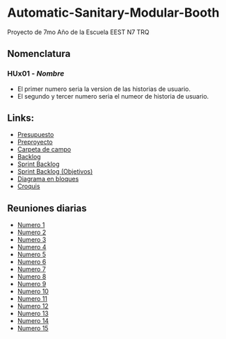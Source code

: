 # Automatic-Sanitary-Modular-Booth
Proyecto de 7mo Año de la Escuela EEST N7 TRQ

## Nomenclatura
### HUx01 - *Nombre*
* El primer numero seria la version de las historias de usuario.
* El segundo y tercer numero seria el numeor de historia de usuario.

## Links:
* [Presupuesto](https://docs.google.com/spreadsheets/d/1yRdK-Eko-lI7sWNFI4KGX0eHRzDyLPdNAgaI6_2Puz0/edit#gid=1138026163) 
* [Preproyecto](https://docs.google.com/document/d/1FV1TCATaDeYYaNmAFFsy11UKM_EqK5jApIGANrdqngo/edit)
* [Carpeta de campo](https://docs.google.com/document/d/14BjXpj9pFJPTAwgjcMGalzsc1YWqpey3uLjJZyRDOYk/edit)
* [Backlog](https://docs.google.com/document/d/16Rr1VwQktRlqgh4Xqv46rgp91BMWeoB3IwLuBnragbY/edit#heading=h.weea1lfqqklc)
* [Sprint Backlog](https://trello.com/b/mIzg2lCd/kanban)
* [Sprint Backlog (Objetivos)](https://trello.com/b/1GOEzu2j/backlog)
* [Diagrama en bloques](https://lucid.app/lucidchart/66ddf08e-15f4-40f1-a414-59db75a2046f/edit?beaconFlowId=EAA92AF8D72C77EE&page=0_0#)
* [Croquis](https://jamboard.google.com/d/10bxHw2sUzV-YrRQvOjwpjocV1fMJhBMaigYEMrjLV2c/viewer?f=0)


##  Reuniones diarias
* [Numero 1](https://docs.google.com/document/d/1fbjTVGKN6UK2ypsj58MigzDZBV4JqDfpoNBA260o19w/edit)
* [Numero 2](https://docs.google.com/document/d/1secXsdiJPvNKDajAuvaiqy5pPPDZEDYqaAkMTPRFNbI/edit#heading=h.h71roo2449rv)
* [Numero 3](https://docs.google.com/document/d/1qsJ3fDMQgtzN63gmlJDIWsVr7Tw8ezWjJhJc95xvuNA/edit#heading=h.h71roo2449rv)
* [Numero 4](https://docs.google.com/document/d/1KNzdN_EXZSQ-V1OU6cUcHMQz983kYVmnH7aCcEXO-eM/edit)
* [Numero 5](https://docs.google.com/document/d/1U1-GtIy4eILVBWWnxCPecTvAWEhObhNTP5klEZfFRpc/edit#heading=h.h71roo2449rv)
* [Numero 6](https://docs.google.com/document/d/1Cb8OvNoc9IPj2QRsgWuGSvLevpwnQiieEr6IIpKQLSA/edit#heading=h.s33p57rujo5s)
* [Numero 7](https://docs.google.com/document/d/1HMkjGyC2qab5WeuxTljDNFJyogPWixypNVS3iUwOfi4/edit)  
* [Numero 8](https://docs.google.com/document/d/1qp6OVcNjNDc6ESG3M3FEdfnKejqKzGu85QJH8a0bdiE/edit)
* [Numero 9](https://docs.google.com/document/d/1tMuqNxIj3RjBa2gOgdUN-t-b4i-DhyNBBJgICMQvAsI/edit#heading=h.h71roo2449rv)
* [Numero 10](https://docs.google.com/document/d/1AkDY9smrYE4cBNo1F4DwCtP-yqBBLF-RQazNz6R8zXU/edit#)
* [Numero 11](https://docs.google.com/document/d/1fDhV-t1zMMQQbjkvNoJgaVOeUbKaTyVPhqJIyArqNPM/edit#heading=h.h71roo2449rv)
* [Numero 12](https://docs.google.com/document/d/1300NjhCsmu4e-LdjKrJJlq85LFgbSNkftzQpp0MV8FI/edit)
* [Numero 13](https://docs.google.com/document/d/1oHg5pG2QIQaJizJspj-Y5EcBHvdb56QZa5SRq5MTqro/edit)
* [Numero 14](https://docs.google.com/document/d/109d6mssrxLfDujirHsA-t52z4BgiwEK4uZniW0Y0910/edit)
* [Numero 15](https://docs.google.com/document/d/1VSAiFxDwInzx1-KVCB7XH5ta7t7h0feInFpaPlmYVkM/edit#)

